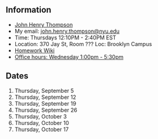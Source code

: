 ## Information

- [John Henry Thompson](http://johnhenrythompson.com)
- My email: john.henry.thompson@nyu.edu
- Time: Thursdays 12:10PM - 2:40PM EST
- Location: 370 Jay St, Room ??? Loc: Brooklyn Campus
- [Homework Wiki](https://github.com/ITPNYU/ICM-2024-Code/wiki/Homework-John-Henry-05)
- [Office hours: Wednesday 1:00pm - 5:30pm ](https://calendar.app.google/jKKcXZgNYMk7F2mY8)

## Dates

1. Thursday, September 5
2. Thursday, September 12
3. Thursday, September 19
4. Thursday, September 26
5. Thursday, October 3
6. Thursday, October 10
7. Thursday, October 17
